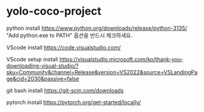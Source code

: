 # yolo-coco-project

python install
https://www.python.org/downloads/release/python-3135/
"Add python.exe to PATH" 옵션을 반드시 체크하세요.

VScode install
https://code.visualstudio.com/

VScode setup install
https://visualstudio.microsoft.com/ko/thank-you-downloading-visual-studio/?sku=Community&channel=Release&version=VS2022&source=VSLandingPage&cid=2030&passive=false



git bash install
https://git-scm.com/downloads



pytorch install
https://pytorch.org/get-started/locally/
